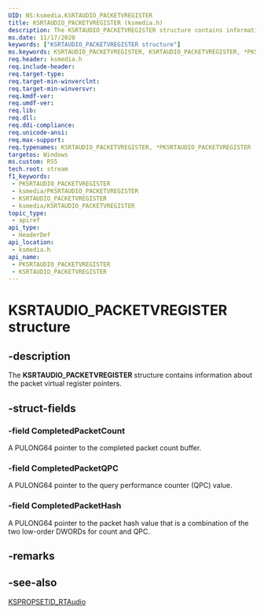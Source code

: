 ```yaml
---
UID: NS:ksmedia.KSRTAUDIO_PACKETVREGISTER
title: KSRTAUDIO_PACKETVREGISTER (ksmedia.h)
description: The KSRTAUDIO_PACKETVREGISTER structure contains information about the packet virtual register pointers.
ms.date: 11/17/2020
keywords: ["KSRTAUDIO_PACKETVREGISTER structure"]
ms.keywords: KSRTAUDIO_PACKETVREGISTER, KSRTAUDIO_PACKETVREGISTER, *PKSRTAUDIO_PACKETVREGISTER,
req.header: ksmedia.h
req.include-header: 
req.target-type: 
req.target-min-winverclnt: 
req.target-min-winversvr: 
req.kmdf-ver: 
req.umdf-ver: 
req.lib: 
req.dll: 
req.ddi-compliance: 
req.unicode-ansi: 
req.max-support: 
req.typenames: KSRTAUDIO_PACKETVREGISTER, *PKSRTAUDIO_PACKETVREGISTER
targetos: Windows
ms.custom: RS5
tech.root: stream
f1_keywords:
 - PKSRTAUDIO_PACKETVREGISTER
 - ksmedia/PKSRTAUDIO_PACKETVREGISTER
 - KSRTAUDIO_PACKETVREGISTER
 - ksmedia/KSRTAUDIO_PACKETVREGISTER
topic_type:
 - apiref
api_type:
 - HeaderDef
api_location:
 - ksmedia.h
api_name:
 - PKSRTAUDIO_PACKETVREGISTER
 - KSRTAUDIO_PACKETVREGISTER
---
```


# KSRTAUDIO_PACKETVREGISTER structure


## -description

The **KSRTAUDIO_PACKETVREGISTER** structure contains information about the packet virtual register pointers.

## -struct-fields

### -field CompletedPacketCount

A PULONG64 pointer to the completed packet count buffer.

### -field CompletedPacketQPC

A PULONG64 pointer to the query performance counter (QPC) value.

### -field CompletedPacketHash

A PULONG64 pointer to the packet hash value that is a combination of the two low-order DWORDs for count and QPC.

## -remarks

## -see-also

[KSPROPSETID_RTAudio](/windows-hardware/drivers/audio/kspropsetid-rtaudio)

